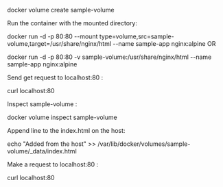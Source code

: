 docker volume create sample-volume

Run the container with the mounted directory:


docker run -d -p 80:80 --mount type=volume,src=sample-volume,target=/usr/share/nginx/html --name sample-app nginx:alpine
OR

docker run -d -p 80:80 -v sample-volume:/usr/share/nginx/html --name sample-app nginx:alpine

Send get request to localhost:80 :


curl localhost:80

Inspect sample-volume :


docker volume inspect sample-volume

Append line to the index.html on the host:


echo "Added from the host" >> /var/lib/docker/volumes/sample-volume/_data/index.html

Make a request to localhost:80 :


curl localhost:80

